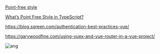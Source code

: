 [Point-free style](https://medium.com/dailyjs/functional-js-7-point-free-style-b21a1416ac6a)

[What’s Point Free Style in TypeScript?](https://itnext.io/whats-point-free-style-in-typescript-39337000c8cb#:~:text=What%20is%20Point%20Free,the%20same%20in%20JavaScript%2FES6.)

https://blog.sqreen.com/authentication-best-practices-vue/

https://garywoodfine.com/using-vuex-and-vue-router-in-a-vue-project/

<img src="https://i.ibb.co/5MWWdNz/ang.png" alt="ang" border="0">
